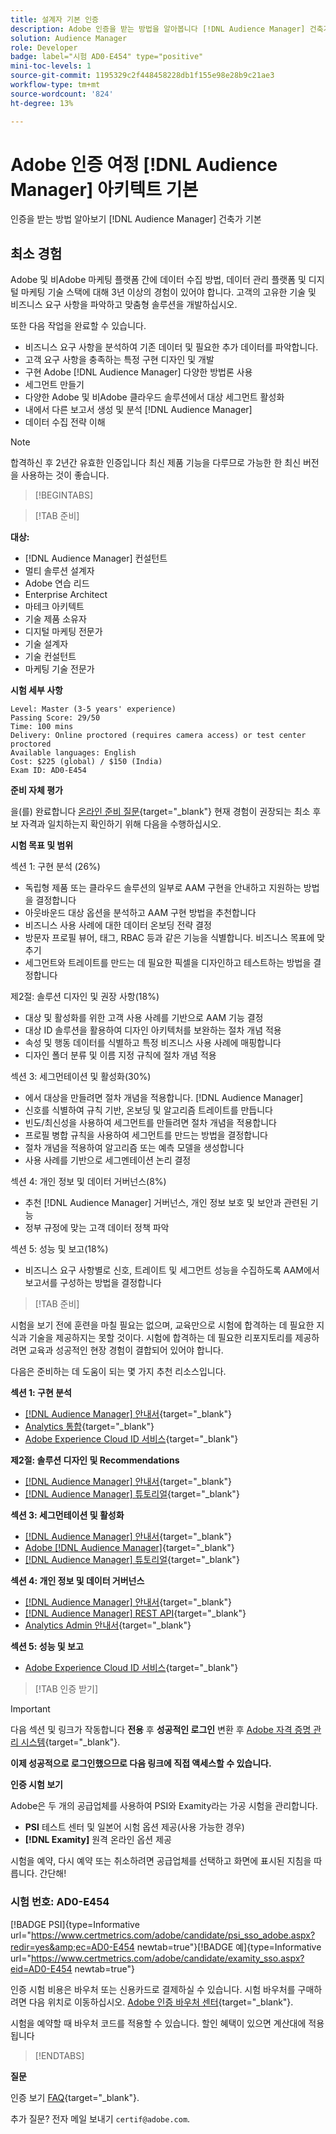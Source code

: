 ```yaml
---
title: 설계자 기본 인증
description: Adobe 인증을 받는 방법을 알아봅니다 [!DNL Audience Manager] 건축가 기본
solution: Audience Manager
role: Developer
badge: label="시험 AD0-E454" type="positive"
mini-toc-levels: 1
source-git-commit: 1195329c2f448458228db1f155e98e28b9c21ae3
workflow-type: tm+mt
source-wordcount: '824'
ht-degree: 13%

---
```


# Adobe 인증 여정 [!DNL Audience Manager] 아키텍트 기본

인증을 받는 방법 알아보기 [!DNL Audience Manager] 건축가 기본

## 최소 경험

Adobe 및 비Adobe 마케팅 플랫폼 간에 데이터 수집 방법, 데이터 관리 플랫폼 및 디지털 마케팅 기술 스택에 대해 3년 이상의 경험이 있어야 합니다. 고객의 고유한 기술 및 비즈니스 요구 사항을 파악하고 맞춤형 솔루션을 개발하십시오.

또한 다음 작업을 완료할 수 있습니다.

* 비즈니스 요구 사항을 분석하여 기존 데이터 및 필요한 추가 데이터를 파악합니다.
* 고객 요구 사항을 충족하는 특정 구현 디자인 및 개발
* 구현 Adobe [!DNL Audience Manager] 다양한 방법론 사용
* 세그먼트 만들기
* 다양한 Adobe 및 비Adobe 클라우드 솔루션에서 대상 세그먼트 활성화
* 내에서 다른 보고서 생성 및 분석 [!DNL Audience Manager]
* 데이터 수집 전략 이해

>[!NOTE]
>
>합격하신 후 2년간 유효한 인증입니다 최신 제품 기능을 다루므로 가능한 한 최신 버전을 사용하는 것이 좋습니다.

>[!BEGINTABS]

>[!TAB 준비]

**대상:**

* [!DNL Audience Manager] 컨설턴트
* 멀티 솔루션 설계자
* Adobe 연습 리드
* Enterprise Architect
* 마테크 아키텍트
* 기술 제품 소유자
* 디지털 마케팅 전문가
* 기술 설계자
* 기술 컨설턴트
* 마케팅 기술 전문가

**시험 세부 사항**

```
Level: Master (3-5 years' experience)
Passing Score: 29/50
Time: 100 mins
Delivery: Online proctored (requires camera access) or test center proctored
Available languages: English
Cost: $225 (global) / $150 (India)
Exam ID: AD0-E454
```

**준비 자체 평가**

을(를) 완료합니다 [온라인 준비 질문](https://scorpion.caveon.com/launchpad/ad-q-e407-readiness-questionnaire-for-adobe-target-architect-master-exam-copy-b5z40t/ad-q-e454-readiness-questionnaire-for-adobe-audience-manager-architect-master){target="_blank"} 현재 경험이 권장되는 최소 후보 자격과 일치하는지 확인하기 위해 다음을 수행하십시오.

**시험 목표 및 범위**

섹션 1: 구현 분석 (26%)

* 독립형 제품 또는 클라우드 솔루션의 일부로 AAM 구현을 안내하고 지원하는 방법을 결정합니다
* 아웃바운드 대상 옵션을 분석하고 AAM 구현 방법을 추천합니다
* 비즈니스 사용 사례에 대한 데이터 온보딩 전략 결정
* 방문자 프로필 뷰어, 태그, RBAC 등과 같은 기능을 식별합니다. 비즈니스 목표에 맞추기
* 세그먼트와 트레이트를 만드는 데 필요한 픽셀을 디자인하고 테스트하는 방법을 결정합니다

제2절: 솔루션 디자인 및 권장 사항(18%)

* 대상 및 활성화를 위한 고객 사용 사례를 기반으로 AAM 기능 결정
* 대상 ID 솔루션을 활용하여 디자인 아키텍처를 보완하는 절차 개념 적용
* 속성 및 행동 데이터를 식별하고 특정 비즈니스 사용 사례에 매핑합니다
* 디자인 폴더 분류 및 이름 지정 규칙에 절차 개념 적용

섹션 3: 세그먼테이션 및 활성화(30%)

* 에서 대상을 만들려면 절차 개념을 적용합니다. [!DNL Audience Manager]
* 신호를 식별하여 규칙 기반, 온보딩 및 알고리즘 트레이트를 만듭니다
* 빈도/최신성을 사용하여 세그먼트를 만들려면 절차 개념을 적용합니다
* 프로필 병합 규칙을 사용하여 세그먼트를 만드는 방법을 결정합니다
* 절차 개념을 적용하여 알고리즘 또는 예측 모델을 생성합니다
* 사용 사례를 기반으로 세그멘테이션 논리 결정

섹션 4: 개인 정보 및 데이터 거버넌스(8%)

* 추천 [!DNL Audience Manager] 거버넌스, 개인 정보 보호 및 보안과 관련된 기능
* 정부 규정에 맞는 고객 데이터 정책 파악

섹션 5: 성능 및 보고(18%)

* 비즈니스 요구 사항별로 신호, 트레이트 및 세그먼트 성능을 수집하도록 AAM에서 보고서를 구성하는 방법을 결정합니다

>[!TAB 준비]

시험을 보기 전에 훈련을 마칠 필요는 없으며, 교육만으로 시험에 합격하는 데 필요한 지식과 기술을 제공하지는 못할 것이다. 시험에 합격하는 데 필요한 리포지토리를 제공하려면 교육과 성공적인 현장 경험이 결합되어 있어야 합니다.

다음은 준비하는 데 도움이 되는 몇 가지 추천 리소스입니다.

**섹션 1: 구현 분석**

* [[!DNL Audience Manager] 안내서](https://experienceleague.adobe.com/docs/audience-manager/user-guide/aam-home.html?lang=en){target="_blank"}
* [Analytics 통합](https://experienceleague.adobe.com/docs/analytics/integration/home.html?lang=en){target="_blank"}
* [Adobe Experience Cloud ID 서비스](https://experienceleague.adobe.com/docs/id-service/using/home.html?lang=ko){target="_blank"}

**제2절: 솔루션 디자인 및 Recommendations**

* [[!DNL Audience Manager] 안내서](https://experienceleague.adobe.com/docs/audience-manager/user-guide/aam-home.html?lang=en){target="_blank"}
* [[!DNL Audience Manager] 튜토리얼](https://experienceleague.adobe.com/docs/audience-manager-learn/tutorials/overview.html?lang=en){target="_blank"}

**섹션 3: 세그먼테이션 및 활성화**

* [[!DNL Audience Manager] 안내서](https://experienceleague.adobe.com/docs/audience-manager/user-guide/aam-home.html?lang=en){target="_blank"}
* [Adobe [!DNL Audience Manager]](https://experienceleaguecommunities.adobe.com/t5/adobe-audience-manager/ct-p/adobe-audience-manager-community){target="_blank"}
* [[!DNL Audience Manager] 튜토리얼](https://experienceleague.adobe.com/docs/audience-manager-learn/tutorials/overview.html?lang=en){target="_blank"}

**섹션 4: 개인 정보 및 데이터 거버넌스**

* [[!DNL Audience Manager] 안내서](https://experienceleague.adobe.com/docs/audience-manager/user-guide/aam-home.html?lang=en){target="_blank"}
* [[!DNL Audience Manager] REST API](https://bank.demdex.com/portal/swagger/index.html#/Segments%20API){target="_blank"}
* [Analytics Admin 안내서](https://experienceleague.adobe.com/docs/analytics/admin/home.html?lang=en){target="_blank"}

**섹션 5: 성능 및 보고**

* [Adobe Experience Cloud ID 서비스](https://experienceleague.adobe.com/docs/id-service/using/home.html?lang=ko){target="_blank"}

>[!TAB 인증 받기]

>[!IMPORTANT]
>
>다음 섹션 및 링크가 작동합니다 **전용** 후 **성공적인 로그인** 변환 후 [Adobe 자격 증명 관리 시스템](http://www.certmetrics.com/adobe){target="_blank"}.


**이제 성공적으로 로그인했으므로 다음 링크에 직접 액세스할 수 있습니다.**

**인증 시험 보기**

Adobe은 두 개의 공급업체를 사용하여 PSI와 Examity라는 가공 시험을 관리합니다.

* **PSI** 테스트 센터 및 일본어 시험 옵션 제공(사용 가능한 경우)
* **[!DNL Examity]** 원격 온라인 옵션 제공

시험을 예약, 다시 예약 또는 취소하려면 공급업체를 선택하고 화면에 표시된 지침을 따릅니다. 간단해!

### 시험 번호: AD0-E454

[!BADGE PSI]{type=Informative url="https://www.certmetrics.com/adobe/candidate/psi_sso_adobe.aspx?redir=yes&amp;ec=AD0-E454 newtab=true"}[!BADGE 예]{type=Informative url="https://www.certmetrics.com/adobe/candidate/examity_sso.aspx?eid=AD0-E454 newtab=true"}

인증 시험 비용은 바우처 또는 신용카드로 결제하실 수 있습니다. 시험 바우처를 구매하려면 다음 위치로 이동하십시오. [Adobe 인증 바우처 센터](https://market.xvoucher.com/adobe/global){target="_blank"}.

시험을 예약할 때 바우처 코드를 적용할 수 있습니다. 할인 혜택이 있으면 계산대에 적용됩니다

>[!ENDTABS]

**질문**

인증 보기 [FAQ](https://experienceleague.adobe.com/docs/certification/certification/faq.html?lang=en){target="_blank"}.

추가 질문? 전자 메일 보내기 `certif@adobe.com`.
